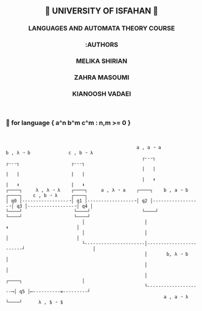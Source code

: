 <div dir='rtl' align="center">
             
</br>   
     <h2>🔷 UNIVERSITY OF ISFAHAN 🔷</h2>
<h3>LANGUAGES AND AUTOMATA THEORY COURSE</h3>
              <h3>AUTHORS:</h3>
          <h3>MELIKA  SHIRIAN</h3>
          <h3>ZAHRA   MASOUMI</h3>
          <h3>KIANOOSH VADAEI</h3>
</div>


</br>
<h3> 🔴 for language { a^n b^m c^m : n,m >= 0 } </h3>
</br>

                                                    a , a ➝ a                b , λ ➝ b              c , b ➝ λ
                                                      ┌---┐                    ┌---┐                   ┌---┐
                                                      |   |                    |   |                   |   |
                                                      |   ⬇                    |   ⬇                   |   ⬇
    ┌────┐     λ , λ ➝ λ    ┌────┐     a , λ ➝ a    ┌────┐    b , a ➝ b     ┌────┐    c , b ➝ λ     ┌────┐
    │ q0 │-----------------➝│ q1 │-----------------➝│ q2 │-----------------➝│ q3 │-----------------➝│ q4 │
    └────┘                   └────┘                   └────┘                  └────┘                   └────┘
                                │                      │                        ⬆                         │
                                │                      │                        │                         │
                                └----------------------│------------------------┘                         │
                                                       │       b, λ ➝ b                                  │
                                                       │                                                  │
                                                       │                      ┌────┐                      │
                                                       └--------------------⟶│ q5 │⟵----------=---------┘
                                                              a , a ➝ λ      └────┘      λ , $ ➝ $
                                                             
